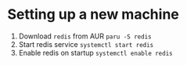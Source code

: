 # Setting up a new machine

1. Download `redis` from AUR `paru -S redis`
2. Start redis service `systemctl start redis`
3. Enable redis on startup `systemctl enable redis`

